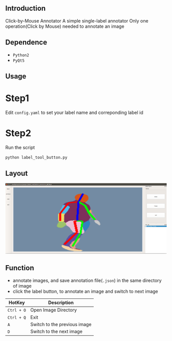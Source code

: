 ## Introduction

Click-by-Mouse Annotator
    A simple single-label annotator
    Only one operation(Click by Mouse) needed to annotate an image 

## Dependence

- `Python2`
- `PyQt5`

## Usage

# Step1

Edit `config.yaml` to set your label name and correponding label id

# Step2

Run the script
```bash
python label_tool_button.py
```

## Layout

![MainWindow](./assets/main.png)

## Function

- annotate images,  and save annotation file(`.json`) in the same directory of image
- click the label button, to annotate an image and switch to next image

|   HotKey   |   Description  |
| ---------- | -------------- |
| `Ctrl + O` | Open Image Directory |
| `Ctrl + Q` | Exit |
| `A` | Switch to the previous image |
| `D` | Switch to the next image     |



